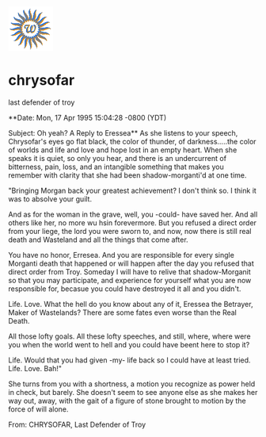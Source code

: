 ![wsun](assets/wsun.gif)

# chrysofar

last defender of troy

**Date: Mon, 17 Apr 1995 15:04:28 -0800 (YDT)

 Subject: Oh yeah? A Reply to Eressea** 
 As she listens to your speech, Chrysofar's eyes go flat black, the color of thunder, of darkness.....the color of worlds and life and love and hope lost in an empty heart. When she speaks it is quiet, so only you hear, and there is an undercurrent of bitterness, pain, loss, and an intangible something that makes you remember with clarity that she had been shadow-morganti'd at one time. 

 "Bringing Morgan back your greatest achievement? I don't think so. I think it was to absolve your guilt. 

 And as for the woman in the grave, well, you -could- have saved her. And all others like her, no more wu hsin forevermore. But you refused a direct order from your liege, the lord you were sworn to, and now, now there is still real death and Wasteland and all the things that come after. 

 You have no honor, Erresea. And you are responsible for every single Morganti death that happened or will happen after the day you refused that direct order from Troy. Someday I will have to relive that shadow-Morganit so that you may participate, and experience for yourself what you are now responsible for, becasue you could have destroyed it all and you didn't. 

 Life. Love. What the hell do you know about any of it, Eressea the Betrayer, Maker of Wastelands? There are some fates even worse than the Real Death. 

 All those lofty goals. All these lofty speeches, and still, where, where were you when the world went to hell and you could have beent here to stop it? 

 Life. Would that you had given -my- life back so I could have at least tried. Life. Love. Bah!" 

 She turns from you with a shortness, a motion you recognize as power held in check, but barely. She doesn't seem to see anyone else as she makes her way out, away, with the gait of a figure of stone brought to motion by the force of will alone. 

 From: CHRYSOFAR, Last Defender of Troy 

 